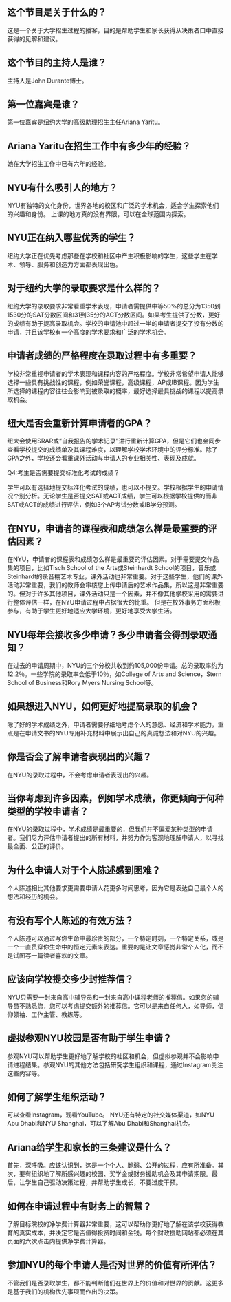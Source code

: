 
## 这个节目是关于什么的？

这是一个关于大学招生过程的播客，目的是帮助学生和家长获得从决策者口中直接获得的见解和建议。


## 这个节目的主持人是谁？

主持人是John Durante博士。


## 第一位嘉宾是谁？

第一位嘉宾是纽约大学的高级助理招生主任Ariana Yaritu。


## Ariana Yaritu在招生工作中有多少年的经验？

她在大学招生工作中已有六年的经验。


## NYU有什么吸引人的地方？

NYU有独特的文化身份，世界各地的校区和广泛的学术机会，适合学生探索他们的兴趣和身份。 上课的地方真的没有界限，可以在全球范围内探索。


## NYU正在纳入哪些优秀的学生？

纽约大学正在优先考虑那些在学校和社区中产生积极影响的学生，这些学生在学术、领导、服务和创造力方面都表现出色。


## 对于纽约大学的录取要求是什么样的？


纽约大学的录取要求非常看重学术表现，申请者需提供中等50%的总分为1350到1530分的SAT分数区间和31到35分的ACT分数区间。如果考生提供了分数，更好的成绩有助于提高录取机会。学校的申请池中超过一半的申请者提交了没有分数的申请，并且该学校有一个高度的学术要求和广泛的学术机会。


## 申请者成绩的严格程度在录取过程中有多重要？


学校非常重视申请者的学术表现和课程内容的严格程度。学校非常希望申请人能够选择一些具有挑战性的课程，例如荣誉课程，高级课程，AP或IB课程。因为学生所选择的课程内容往往会影响到被录取的概率，最好选择最具挑战的课程以提高录取机会。


## 纽大是否会重新计算申请者的GPA？


纽大会使用SRAR或“自我报告的学术记录”进行重新计算GPA，但是它们也会同步查看学校提交的成绩单及其课程难度，以理解学校学术环境中的评分标准。除了GPA之外，学校还会看重课外活动与申请人的专业相关性、表现及成就。

Q4:考生是否需要提交标准化考试的成绩？


学生可以有选择地提交标准化考试的成绩，也可以不提交。学校根据学生的申请情况个别分析。无论学生是否提交SAT或ACT成绩，学生可以根据学校提供的而非SAT或ACT的成绩进行评估，例如3个AP考试分数或IB学分预测。


## 在NYU，申请者的课程表和成绩怎么样是最重要的评估因素？

在NYU，申请者的课程表和成绩怎么样是最重要的评估因素。对于需要提交作品集的项目，比如Tisch School of the Arts或Steinhardt School的项目，音乐或Steinhardt的录音棚艺术专业，课外活动也非常重要。对于这些学生，他们的课外活动非常重要，我们的教师会审核您上传申请后的艺术作品集，所以这是非常重要的。但对于许多其他项目，课外活动只是一个因素，并不像其他学校采用的需要进行整体评估一样，在NYU申请过程中占据很大的比重。 但是在校外事务方面积极参与，有助于学生更好地适应大学环境，更好地享受大学生活。


##  NYU每年会接收多少申请？多少申请者会得到录取通知？

在过去的申请周期中，NYU的三个分校共收到约105,000份申请。总的录取率约为12.2％。一些学院的录取率会低于10％，如College of Arts and Science，Stern School of Business和Rory Myers Nursing School等。 


## 如果想进入NYU，如何更好地提高录取的机会？

除了好的学术成绩之外，申请者需要仔细地考虑个人的意愿、经济和学术能力，重点是在申请文书的NYU专用补充材料中展示出自己的真诚想法和对NYU的兴趣。


## 你是否会了解申请者表现出的兴趣？

在NYU的录取过程中，不会考虑申请者表现出的兴趣。


## 当你考虑到许多因素，例如学术成绩，你更倾向于何种类型的学校申请者？

在NYU的录取过程中，学术成绩是最重要的，但我们并不偏爱某种类型的申请者。我们尽力评估申请者提出的所有材料，并努力作为客观地理解申请人，以寻找最全面、公正的评价。


## 为什么申请人对于个人陈述感到困难？

个人陈述相比其他要求更需要申请人花更多时间思考，因为它是表达自己最个人的想法和经历的机会。


## 有没有写个人陈述的有效方法？

个人陈述可以通过写你生命中最珍贵的部分，一个特定时刻，一个特定关系，或是一个一直贯穿你生命中的恒定元素来表达。重要的是让文章感觉非常个人化，而不是试图写一篇读者喜欢的文章。


## 应该向学校提交多少封推荐信？

NYU只需要一封来自高中辅导员和一封来自高中课程老师的推荐信。如果您的辅导员不熟悉您，您可以考虑提交额外的推荐信。它可以是来自任何人，如导师，信仰领袖、工作主管、教练等。


## 虚拟参观NYU校园是否有助于学生申请？

参观NYU可以帮助学生更好地了解学校的社区和机会，但虚拟参观并不会影响申请进程结果。参观NYU的其他方法包括研究学生组织和课程，通过Instagram关注这些内容等。


## 如何了解学生组织活动？

可以查看Instagram，观看YouTube。 NYU还有特定的社交媒体渠道，如NYU Abu Dhabi和NYU Shanghai，可以了解Abu Dhabi和Shanghai机会。


## Ariana给学生和家长的三条建议是什么？

首先，深呼吸。应该认识到，这是一个个人、脆弱、公开的过程，应有所准备。其次，要有组织地了解所感兴趣的校园、奖学金或财务援助机会及其申请期限。最后，让学生自己驱动决策过程，并帮助学生成长，不要过度干预。


## 如何在申请过程中有财务上的智慧？

了解目标院校的净学费计算器非常重要，这可以帮助你更好地了解在该学校获得教育的真实成本，并决定它是否值得投资时间和金钱。每个财政援助网站都必须在其页面的六次点击内提供净学费计算器。


## 参加NYU的每个申请人是否对世界的价值有所评估？

不管我们是否录取学生，都不能判断他们在世界上的价值和对世界的贡献。这更多是基于我们的机构优先事项而作出的决策。

